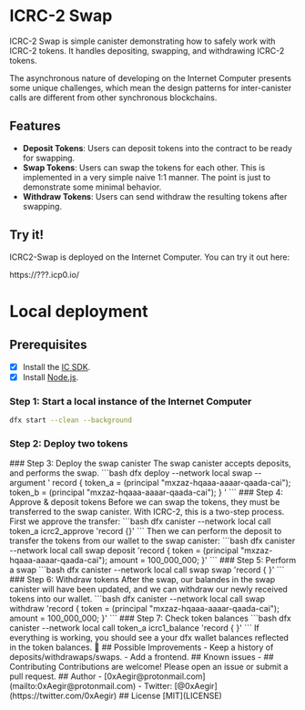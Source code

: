 # ICRC-2 Swap

ICRC-2 Swap is simple canister demonstrating how to safely work with ICRC-2
tokens. It handles depositing, swapping, and withdrawing ICRC-2 tokens.

The asynchronous nature of developing on the Internet Computer presents some
unique challenges, which mean the design patterns for inter-canister calls are
different from other synchronous blockchains.

## Features

- **Deposit Tokens**: Users can deposit tokens into the contract to be ready for
  swapping.
- **Swap Tokens**: Users can swap the tokens for each other. This is implemented
  in a very simple naive 1:1 manner. The point is just to demonstrate some
  minimal behavior.
- **Withdraw Tokens**: Users can send withdraw the resulting tokens after
  swapping.

## Try it!

ICRC2-Swap is deployed on the Internet Computer. You can try it out here:

https://???.icp0.io/

# Local deployment

## Prerequisites

- [x] Install the [IC SDK](https://internetcomputer.org/docs/current/developer-docs/setup/install/index.mdx).
- [x] Install [Node.js](https://nodejs.org/en/).

### Step 1: Start a local instance of the Internet Computer

```bash
dfx start --clean --background
```

### Step 2: Deploy two tokens

<!-- TODO: Deploy two ICRC-2 tokens here --!>

### Step 3: Deploy the swap canister

The swap canister accepts deposits, and performs the swap.

```bash
dfx deploy --network local swap --argument '
  record {
   token_a = (principal "mxzaz-hqaaa-aaaar-qaada-cai");
   token_b = (principal "mxzaz-hqaaa-aaaar-qaada-cai");
  }
'
```

### Step 4: Approve & deposit tokens

Before we can swap the tokens, they must be transferred to the swap canister.
With ICRC-2, this is a two-step process. First we approve the transfer:

```bash
dfx canister --network local call token_a icrc2_approve 'record {}'
```

Then we can perform the deposit to transfer the tokens from our wallet to the swap canister:

<!-- TODO: Explain e8s a bit here --!>

```bash
dfx canister --network local call swap deposit 'record {
   token = (principal "mxzaz-hqaaa-aaaar-qaada-cai");
   amount = 100_000_000;
}'
```

### Step 5: Perform a swap

```bash
dfx canister --network local call swap swap 'record {
}'
```

### Step 6: Withdraw tokens

After the swap, our balandes in the swap canister will have been updated, and we
can withdraw our newly received tokens into our wallet.

```bash
dfx canister --network local call swap withdraw 'record {
   token = (principal "mxzaz-hqaaa-aaaar-qaada-cai");
   amount = 100_000_000;
}'
```

### Step 7: Check token balances

```bash
dfx canister --network local call token_a icrc1_balance 'record {
}'
```

If everything is working, you should see a your dfx wallet balances reflected in
the token balances.

🎉

## Possible Improvements

- Keep a history of deposits/withdrawaps/swaps.
- Add a frontend.

## Known issues

-

## Contributing

Contributions are welcome! Please open an issue or submit a pull request.

## Author

- [0xAegir@protonmail.com](mailto:0xAegir@protonmail.com)
- Twitter: [@0xAegir](https://twitter.com/0xAegir)

## License

[MIT](LICENSE)
